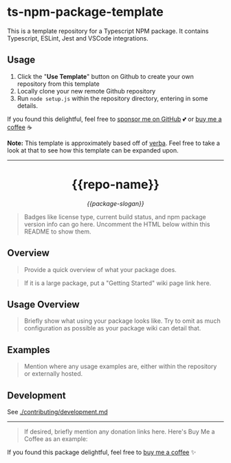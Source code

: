 # ts-npm-package-template

This is a template repository for a Typescript NPM package. It contains Typescript, ESLint, Jest and VSCode integrations.

## Usage

1. Click the "**Use Template**" button on Github to create your own repository from this template
2. Locally clone your new remote Github repository
3. Run `node setup.js` within the repository directory, entering in some details.

If you found this delightful, feel free to [sponsor me on GitHub](https://github.com/sponsors/samhuk) 💕 or [buy me a coffee](https://www.buymeacoffee.com/samhuk) ☕

**Note:** This template is approximately based off of [verba](https://github.com/samhuk/verba). Feel free to take a look at that to see how this template can be expanded upon.

---

<h1 align="center">{{repo-name}}</h1>
<p align="center">
  <em>{{package-slogan}}</em>
</p>

> Badges like license type, current build status, and npm package version info can go here. Uncomment the HTML below within this README to show them.

<!-- <p align="center">
  <a href="https://github.com/{{github-user-name}}/{{repo-name}}/actions/workflows/ci.yaml/badge.svg" target="_blank">
    <img src="https://github.com/{{github-user-name}}/{{repo-name}}/actions/workflows/ci.yaml/badge.svg" alt="ci status" />
  </a>
  <a href="https://img.shields.io/badge/License-MIT-green.svg" target="_blank">
    <img src="https://img.shields.io/badge/License-MIT-green.svg" alt="license" />
  </a>
  <a href="https://badge.fury.io/js/{{npm-package-name}}.svg" target="_blank">
    <img src="https://badge.fury.io/js/{{npm-package-name}}.svg" alt="npm version" />
  </a>
</p> -->

## Overview

> Provide a quick overview of what your package does.

> If it is a large package, put a "Getting Started" wiki page link here.

## Usage Overview

> Briefly show what using your package looks like. Try to omit as much configuration as possible as your package wiki can detail that.

## Examples

> Mention where any usage examples are, either within the repository or externally hosted.

## Development

See [./contributing/development.md](./contributing/development.md)

---

> If desired, briefly mention any donation links here. Here's Buy Me a Coffee as an example:

If you found this package delightful, feel free to [buy me a coffee](https://www.buymeacoffee.com/{{buy-me-a-coffee-user-name}}) ✨
